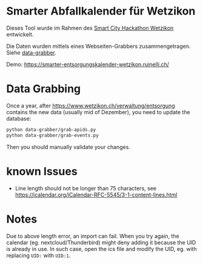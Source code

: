 # Smarter Abfallkalender für Wetzikon

Dieses Tool wurde im Rahmen des [Smart City Hackathon Wetzikon]([b](https://hack.smart-city-wetzikon.ch/project/16)) entwickelt.

Die Daten wurden mittels eines Webseiten-Grabbers zusammengetragen. Siehe [data-grabber](data-grabber).

Demo: https://smarter-entsorgungskalender-wetzikon.ruinelli.ch/


# Data Grabbing
Once a year, after https://www.wetzikon.ch/verwaltung/entsorgung contains the new data (usually mid of Dezember), you need to update the database:
```bash
python data-grabber/grab-apids.py
python data-grabber/grab-events.py
```

Then you should manually validate your changes.

# known Issues
- Line length should not be longer than 75 characters, see https://icalendar.org/iCalendar-RFC-5545/3-1-content-lines.html

# Notes
Due to above length error, an import can fail. When you try again, the calendar (eg. nextcloud/Thunderbird) might deny adding it because the UID is already in use. In such case, open the ics file and modify the UID, eg. with replacing `UID:` with `UID:1`.
